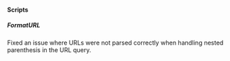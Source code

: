 
#### Scripts

##### FormatURL
Fixed an issue where URLs were not parsed correctly when handling nested parenthesis in the URL query.
